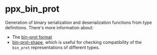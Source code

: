 ppx_bin_prot
============

Generation of binary serialization and deserialization functions from type definitions.
There's more information about:

- The [bin-prot format](https://github.com/janestreet/bin_prot/blob/master/README.md) 
- [bin-prot-shape](https://github.com/janestreet/bin_prot/blob/master/shape/README.md), which is useful for checking
  compatibility of the `bin_prot` representations of different types.
